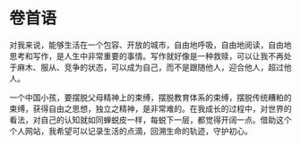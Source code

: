 # 卷首语

对我来说，能够生活在一个包容、开放的城市，自由地呼吸，自由地阅读，自由地思考和写作，是人生中非常重要的事情。写作就好像是一种救赎，可以让我不再处于麻木、服从、竞争的状态，可以成为自己，而不是跟随他人，迎合他人，超过他人。

一个中国小孩，要摆脱父母精神上的束缚，摆脱教育体系的束缚，摆脱传统糟粕的束缚，获得自由之思想，独立之精神，是非常难的。在我成长的过程中，对世界的看法，对自己的认知就如同蝉蜕皮一样，每蜕下一层，都觉得开阔一点。借助这个个人网站，我希望可以记录生活的点滴，回溯生命的轨迹，守护初心。
